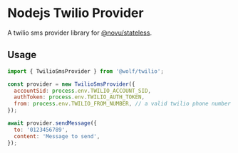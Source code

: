 # Nodejs Twilio Provider

A twilio sms provider library for [@novu/stateless](https://github.com/tecklens/tk-wolf/).

## Usage

```javascript
import { TwilioSmsProvider } from '@wolf/twilio';

const provider = new TwilioSmsProvider({
  accountSid: process.env.TWILIO_ACCOUNT_SID,
  authToken: process.env.TWILIO_AUTH_TOKEN,
  from: process.env.TWILIO_FROM_NUMBER, // a valid twilio phone number
});

await provider.sendMessage({
  to: '0123456789',
  content: 'Message to send',
});
```
